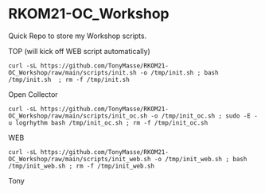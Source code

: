 # RKOM21-OC_Workshop

Quick Repo to store my Workshop scripts.

TOP (will kick off WEB script automatically)
```
curl -sL https://github.com/TonyMasse/RKOM21-OC_Workshop/raw/main/scripts/init.sh -o /tmp/init.sh ; bash /tmp/init.sh  ; rm -f /tmp/init.sh
```


Open Collector
```
curl -sL https://github.com/TonyMasse/RKOM21-OC_Workshop/raw/main/scripts/init_oc.sh -o /tmp/init_oc.sh ; sudo -E -u logrhythm bash /tmp/init_oc.sh ; rm -f /tmp/init_oc.sh
```

WEB
```
curl -sL https://github.com/TonyMasse/RKOM21-OC_Workshop/raw/main/scripts/init_web.sh -o /tmp/init_web.sh ; bash /tmp/init_web.sh ; rm -f /tmp/init_web.sh
```

Tony
